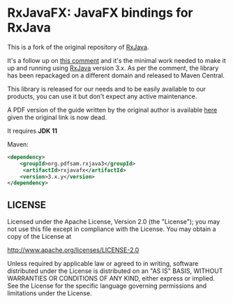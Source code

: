 # RxJavaFX: JavaFX bindings for RxJava

This is a fork of the original repository of [RxJava](https://github.com/ReactiveX/RxJavaFX).

It's a follow up on [this comment](https://github.com/ReactiveX/RxJavaFX/pull/94#issuecomment-908499509) and it's the minimal work needed to make it up and running using [RxJava](https://github.com/ReactiveX/RxJava) version 3.x. As per the comment, the library has been repackaged on a different domain and released to Maven Central.

This library is released for our needs and to be easily available to our products, you can use it but don't expect any active maintenance.

A PDF version of the guide written by the original author is available [here](src/docs/rxjavafx-guide.pdf) given the original link is now dead.

It requires **JDK 11**

Maven:

```xml
<dependency>
    <groupId>org.pdfsam.rxjava3</groupId>
	 <artifactId>rxjavafx</artifactId>
    <version>3.x.y</version>
</dependency>
```
 
## LICENSE

Licensed under the Apache License, Version 2.0 (the "License");
you may not use this file except in compliance with the License.
You may obtain a copy of the License at

<http://www.apache.org/licenses/LICENSE-2.0>

Unless required by applicable law or agreed to in writing, software
distributed under the License is distributed on an "AS IS" BASIS,
WITHOUT WARRANTIES OR CONDITIONS OF ANY KIND, either express or implied.
See the License for the specific language governing permissions and
limitations under the License.
